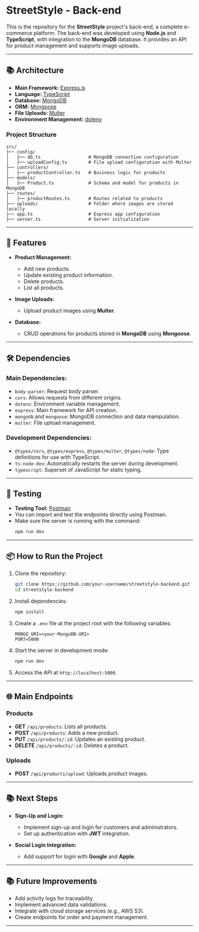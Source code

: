 # StreetStyle - Back-end

This is the repository for the **StreetStyle** project's back-end, a complete e-commerce platform. The back-end was developed using **Node.js** and **TypeScript**, with integration to the **MongoDB** database. It provides an API for product management and supports image uploads.

---

## 📚 Architecture

- **Main Framework:** [Express.js](https://expressjs.com/)
- **Language:** [TypeScript](https://www.typescriptlang.org/)
- **Database:** [MongoDB](https://www.mongodb.com/)
- **ORM:** [Mongoose](https://mongoosejs.com/)
- **File Uploads:** [Multer](https://github.com/expressjs/multer)
- **Environment Management:** [dotenv](https://github.com/motdotla/dotenv)

### Project Structure

```plaintext
src/
├── config/
│   ├── db.ts                  # MongoDB connection configuration
│   ├── uploadConfig.ts        # File upload configuration with Multer
├── controllers/
│   ├── productController.ts   # Business logic for products
├── models/
│   ├── Product.ts             # Schema and model for products in MongoDB
├── routes/
│   ├── productRoutes.ts       # Routes related to products
├── uploads/                   # Folder where images are stored locally
├── app.ts                     # Express app configuration
├── server.ts                  # Server initialization
```

---

## 🚀 Features

- **Product Management:**
  - Add new products.
  - Update existing product information.
  - Delete products.
  - List all products.

- **Image Uploads:**
  - Upload product images using **Multer**.

- **Database:**
  - CRUD operations for products stored in **MongoDB** using **Mongoose**.

---

## 🛠️ Dependencies

### Main Dependencies:
- `body-parser`: Request body parser.
- `cors`: Allows requests from different origins.
- `dotenv`: Environment variable management.
- `express`: Main framework for API creation.
- `mongodb` and `mongoose`: MongoDB connection and data manipulation.
- `multer`: File upload management.

### Development Dependencies:
- `@types/cors`, `@types/express`, `@types/multer`, `@types/node`: Type definitions for use with TypeScript.
- `ts-node-dev`: Automatically restarts the server during development.
- `typescript`: Superset of JavaScript for static typing.

---

## 🧪 Testing

- **Testing Tool:** [Postman](https://www.postman.com/)
- You can import and test the endpoints directly using Postman.
- Make sure the server is running with the command:
  ```bash
  npm run dev
  ```

---

## 📦 How to Run the Project

1. Clone the repository:
   ```bash
   git clone https://github.com/your-username/streetstyle-backend.git
   cd streetstyle-backend
   ```

2. Install dependencies:
   ```bash
   npm install
   ```

3. Create a `.env` file at the project root with the following variables:
   ```
   MONGO_URI=<your-MongoDB-URI>
   PORT=5000
   ```

4. Start the server in development mode:
   ```bash
   npm run dev
   ```

5. Access the API at `http://localhost:5000`.

---

## 🌐 Main Endpoints

### **Products**
- **GET** `/api/products`: Lists all products.
- **POST** `/api/products`: Adds a new product.
- **PUT** `/api/products/:id`: Updates an existing product.
- **DELETE** `/api/products/:id`: Deletes a product.

### **Uploads**
- **POST** `/api/products/upload`: Uploads product images.

---

## 📚 Next Steps

- **Sign-Up and Login:**
  - Implement sign-up and login for customers and administrators.
  - Set up authentication with **JWT** integration.

- **Social Login Integration:**
  - Add support for login with **Google** and **Apple**.

---

## 📚 Future Improvements

- Add activity logs for traceability.
- Implement advanced data validations.
- Integrate with cloud storage services (e.g., AWS S3).
- Create endpoints for order and payment management.

---
